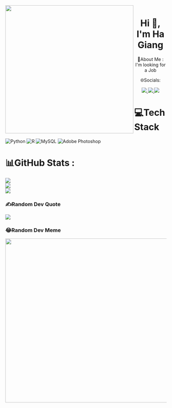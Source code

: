 <img align="left" width="400" src="https://github.githubassets.com/images/modules/profile/profile-first-repo.svg">
<h1 align="center">Hi 👋, I'm Ha Giang </h1>
<p align="center">
 💫About Me :
I'm looking for a Job
  <p align="center">
🌐Socials:
 <p align="center">
  </a>
  <a href="https://www.facebook.com/profile.php?id=100014731830018" alt="Facebook">
    <img src="https://img.icons8.com/fluent/48/000000/facebook-new.png" target="_blank" />
  </a> 
  <a href="https://github.com/hagiang123" alt="Github">
    <img src="https://img.icons8.com/fluent/48/000000/github.png"/>
  </a> 
  <a href="mailto:hoctap2514@gmail.com" alt="Email">
    <img src="https://img.icons8.com/fluent/48/000000/mailing.png"/>
  </a>
</p>


# 💻Tech Stack
![Python](https://img.shields.io/badge/python-3670A0?style=for-the-badge&logo=python&logoColor=ffdd54) ![R](https://img.shields.io/badge/r-%23276DC3.svg?style=for-the-badge&logo=r&logoColor=white) ![MySQL](https://img.shields.io/badge/mysql-%2300f.svg?style=for-the-badge&logo=mysql&logoColor=white) ![Adobe Photoshop](https://img.shields.io/badge/adobephotoshop-%2331A8FF.svg?style=for-the-badge&logo=adobephotoshop&logoColor=white)
# 📊GitHub Stats :
![](https://github-readme-stats.vercel.app/api?username=hagiang123&theme=radical&hide_border=false&include_all_commits=false&count_private=false)<br/>
![](https://github-readme-streak-stats.herokuapp.com/?user=hagiang123&theme=radical&hide_border=false)<br/>
![](https://github-readme-stats.vercel.app/api/top-langs/?username=hagiang123&theme=radical&hide_border=false&include_all_commits=false&count_private=false&layout=compact)

### ✍️Random Dev Quote
![](https://quotes-github-readme.vercel.app/api?type=horizontal&theme=radical)

### 😂Random Dev Meme
<img src="https://random-memer.herokuapp.com/" width="512px"/>
